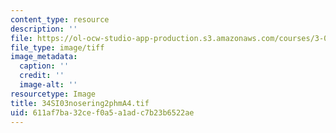 ```yaml
---
content_type: resource
description: ''
file: https://ol-ocw-studio-app-production.s3.amazonaws.com/courses/3-094-materials-in-human-experience-spring-2004/611af7ba32cef0a5a1adc7b23b6522ae_34SI03nosering2phmA4.tif
file_type: image/tiff
image_metadata:
  caption: ''
  credit: ''
  image-alt: ''
resourcetype: Image
title: 34SI03nosering2phmA4.tif
uid: 611af7ba-32ce-f0a5-a1ad-c7b23b6522ae
---
```

